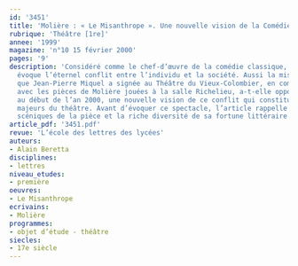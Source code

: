 ```yaml
---
id: '3451'
title: 'Molière : « Le Misanthrope ». Une nouvelle vision de la Comédie-Française'
rubrique: 'Théâtre [1re]'
annee: '1999'
magazine: 'n°10 15 février 2000'
pages: '9'
description: 'Considéré comme le chef-d’œuvre de la comédie classique, « Le Misanthrope »
  évoque l’éternel conflit entre l’individu et la société. Aussi la mise en scène
  que Jean-Pierre Miquel a signée au Théâtre du Vieux-Colombier, en complémentarité
  avec les pièces de Molière jouées à la salle Richelieu, a-t-elle opportunément donné,
  au début de l’an 2000, une nouvelle vision de ce conflit qui constitue un des sujets
  majeurs du théâtre. Avant d’évoquer ce spectacle, l’article rappelle les vertus
  scéniques de la pièce et la riche diversité de sa fortune littéraire et théâtrale.'
article_pdf: '3451.pdf'
revue: 'L’école des lettres des lycées'
auteurs:
- Alain Beretta
disciplines:
- lettres
niveau_etudes:
- première
oeuvres:
- Le Misanthrope
ecrivains:
- Molière
programmes:
- objet d’étude - théâtre
siecles:
- 17e siècle
---
```

